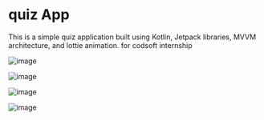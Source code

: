 # quiz App
This is a simple quiz application built using Kotlin, Jetpack libraries, MVVM architecture, and lottie animation. for codsoft internship

![image](https://github.com/m-akrm/quizapp/assets/113924991/f7c99ef9-57f6-44bd-b17c-43a083092af2)

![image](https://github.com/m-akrm/quizapp/assets/113924991/e0669e57-d4d0-4a2d-a86a-1dd8c079555a)

![image](https://github.com/m-akrm/quizapp/assets/113924991/7b33b23a-0016-4522-af92-7a504910fa48)

![image](https://github.com/m-akrm/quizapp/assets/113924991/14b3e1d0-74da-46db-bf8a-321df2312b1d)
